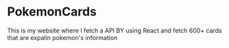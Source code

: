 # PokemonCards
This is my website where I fetch a API BY using React and fetch 600+ cards that are expalin pokemon's information
